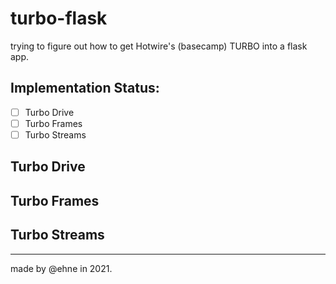 # turbo-flask
trying to figure out how to get Hotwire's (basecamp) TURBO into a flask app. 

## Implementation Status:
- [ ] Turbo Drive 
- [ ] Turbo Frames
- [ ] Turbo Streams

## Turbo Drive

## Turbo Frames

## Turbo Streams


---
made by @ehne in 2021.
